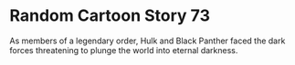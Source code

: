 # Random Cartoon Story 73

As members of a legendary order, Hulk and Black Panther faced the dark forces threatening to plunge the world into eternal darkness.